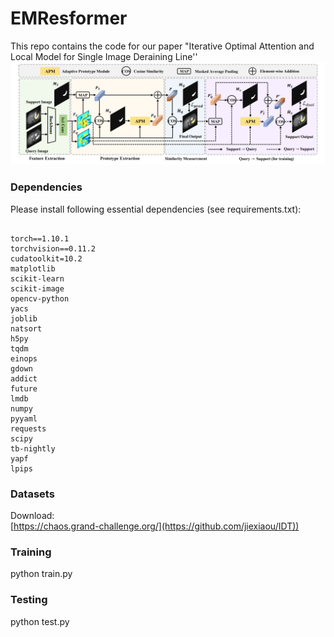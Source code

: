 # EMResformer
This repo contains the code for our paper "Iterative Optimal Attention and Local Model for Single Image Deraining Line''
![](https://github.com/shiyi0306/DGPANet/blob/main/DGPANet_framework.png?raw=true) 

### Dependencies
Please install following essential dependencies (see requirements.txt):
```

torch==1.10.1
torchvision==0.11.2
cudatoolkit=10.2
matplotlib
scikit-learn
scikit-image
opencv-python
yacs
joblib
natsort
h5py
tqdm
einops
gdown
addict
future
lmdb
numpy
pyyaml
requests
scipy
tb-nightly
yapf
lpips
```

### Datasets
Download:  
[https://chaos.grand-challenge.org/](https://github.com/jiexiaou/IDT))   


### Training  
python train.py

### Testing
python test.py



